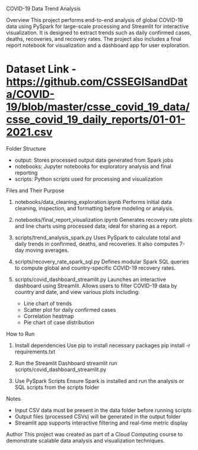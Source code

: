 
COVID-19 Data Trend Analysis

Overview
This project performs end-to-end analysis of global COVID-19 data using PySpark for large-scale processing and Streamlit for interactive visualization. It is designed to extract trends such as daily confirmed cases, deaths, recoveries, and recovery rates. The project also includes a final report notebook for visualization and a dashboard app for user exploration.

# Dataset Link - https://github.com/CSSEGISandData/COVID-19/blob/master/csse_covid_19_data/csse_covid_19_daily_reports/01-01-2021.csv

Folder Structure
- output: Stores processed output data generated from Spark jobs
- notebooks: Jupyter notebooks for exploratory analysis and final reporting
- scripts: Python scripts used for processing and visualization

Files and Their Purpose

1. notebooks/data_cleaning_exploration.ipynb
   Performs initial data cleaning, inspection, and formatting before modeling or analysis.

2. notebooks/final_report_visualization.ipynb
   Generates recovery rate plots and line charts using processed data; ideal for sharing as a report.

3. scripts/trend_analysis_spark.py
   Uses PySpark to calculate total and daily trends in confirmed, deaths, and recoveries. It also computes 7-day moving averages.

4. scripts/recovery_rate_spark_sql.py
   Defines modular Spark SQL queries to compute global and country-specific COVID-19 recovery rates.

5. scripts/covid_dashboard_streamlit.py
   Launches an interactive dashboard using Streamlit. Allows users to filter COVID-19 data by country and date, and view various plots including:
   - Line chart of trends
   - Scatter plot for daily confirmed cases
   - Correlation heatmap
   - Pie chart of case distribution

How to Run

1. Install dependencies
   Use pip to install necessary packages
   pip install -r requirements.txt

2. Run the Streamlit Dashboard
   streamlit run scripts/covid_dashboard_streamlit.py

3. Use PySpark Scripts
   Ensure Spark is installed and run the analysis or SQL scripts from the scripts folder

Notes
- Input CSV data must be present in the data folder before running scripts
- Output files (processed CSVs) will be generated in the output folder
- Streamlit app supports interactive filtering and real-time metric display

Author
This project was created as part of a Cloud Computing course to demonstrate scalable data analysis and visualization techniques.
